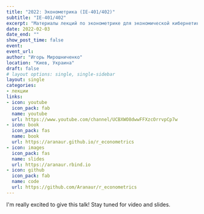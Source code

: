 ```yaml
---
title: "2022: Эконометрика (ІЕ-401/402)"
subtitle: "ІЕ-401/402"
excerpt: "Материалы лекций по эконометрике для экономической кибернетики КНЭУ"
date: 2022-02-03
date_end: ""
show_post_time: false
event: 
event_url:
author: "Игорь Мирошниченко"
location: "Киев, Украина"
draft: false
# layout options: single, single-sidebar
layout: single
categories:
- лекции
links:
- icon: youtube
  icon_pack: fab
  name: youtube
  url: https://www.youtube.com/channel/UCBXWO8dwwFFXzcOrrvpCp7w
- icon: book
  icon_pack: fas
  name: book
  url: https://aranaur.github.io/r_econometrics
- icon: images
  icon_pack: fas
  name: slides
  url: https://aranaur.rbind.io
- icon: github
  icon_pack: fab
  name: code
  url: https://github.com/Aranaur/r_econometrics
---
```



I'm really excited to give this talk! Stay tuned for video and slides.
